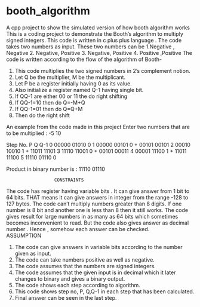 # booth_algorithm
A cpp project to show the simulated version of how booth algorithm works
This is a coding project to demonstrate the Booth’s algorithm to multiply signed integers. This code is written in c plus plus language . 
The code takes two numbers as input. These two numbers can be 
1.Negative , Negative
2. Negative, Positive
3. Negative, Positive
4. Positive ,Positive 
The code is written according to the flow of the algorithm of Booth-
1.	This code multiplies the two signed numbers in 2’s complement notion.
2.	Let Q be the multiplier, M be the multiplicant.
3.	Let P be a register initially having 0 as its value.
4.	Also initialize a register named Q-1 having single bit.
5.	If QQ-1 are either 00 or 11 the do right shifting 
6.	If QQ-1=10 then do Q=-M+Q
7.	If QQ-1=01 then do Q=Q+M
8.	Then do the right shift



An example from the code made in this project
Enter two numbers that are to be multiplied : -5 10



Step No.    P      Q    Q-1
0         00000  01010  0
1         00000  00101  0
        + 00101
          00101
2         00010  10010  1
        + 11011
          11101
3         11110  11001  0
        + 00101
          00011
4         00001  11100  1
        + 11011
          11100
5         11110  01110  0

Product in binary number is : 11110 01110

                      CONSTRAINTS
The code has register having variable bits . It can give answer from 1 bit to 64 bits.
THAT means it can give answers in integer from the range  -128 to 127 bytes. 
The code can’t multiply numbers greater than 8 digits. If one number is 8 bit and another one is less than 8 then it still works.
The code gives result for large numbers  in as many as 64 bits which sometimes becomes inconvenient to read. But the code also gives answer as decimal number . Hence , somehow each answer can be checked.  
                          ASSUMPTION
1.	The code can give answers in variable bits according to the number given as  input.
2.	The code can take numbers positive as well as negative.
3.	The code assumes that the numbers are signed integers.
4.	The code assumes that the given input is in decimal which it later changes to binary and gives a binary output.
5.	The code shows each step according to algorithm.
6.	This code shows step no, P, Q,Q-1 in each step that has been calculated.
7.	Final answer can be seen in the last step.
